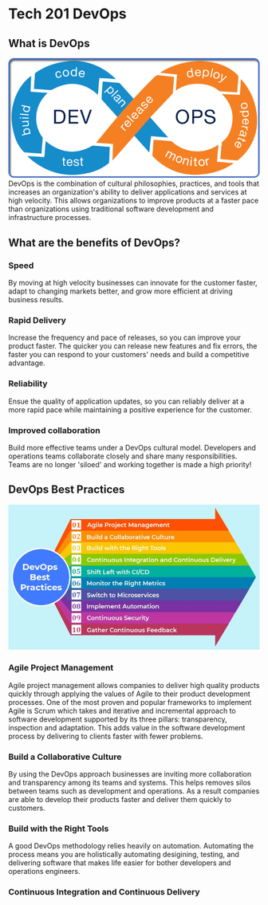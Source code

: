 # Tech 201 DevOps

## What is DevOps
![](devops.png)
DevOps is the combination of cultural philosophies, practices, and tools that increases an organization's ability to deliver applications and services at high velocity. This allows organizations to improve products at a faster pace than organizations using traditional software development and infrastructure processes.

## What are the benefits of DevOps?
### Speed
By moving at high velocity businesses can innovate for the customer faster, adapt to changing markets better, and grow more efficient at driving business results.
### Rapid Delivery
Increase the frequency and pace of releases, so you can improve your product faster. The quicker you can release new features and fix errors, the faster you can respond to your customers' needs and build a competitive advantage.
### Reliability
Ensue the quality of application updates, so you can reliably deliver at a more rapid pace while maintaining a positive experience for the customer.
### Improved collaboration
Build more effective teams under a DevOps cultural model. Developers and operations teams collaborate closely and share many responsibilities. Teams are no longer 'siloed' and working together is made a high priority!
## DevOps Best Practices
![](devops_best_practices.png)
### Agile Project Management
Agile project management allows companies to deliver high quality products quickly through applying the values of Agile to their product development processes. One of the most proven and popular frameworks to implement Agile is Scrum which takes and iterative and incremental approach to software development supported by its three pillars: transparency, inspection and adaptation. This adds value in the software development process by delivering to clients faster with fewer problems.
### Build a Collaborative Culture
By using the DevOps approach businesses are inviting more collaboration and transparency among its teams and systems. This helps removes silos between teams such as development and operations. As a result companies are able to develop their products faster and deliver them quickly to customers.
### Build with the Right Tools
A good DevOps methodology relies heavily on automation. Automating the process means you are holistically automating desigining, testing, and delivering software that makes life easier for bother developers and operations engineers.
### Continuous Integration and Continuous Delivery
